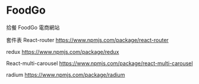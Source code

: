 # FoodGo

拾餐 FoodGo 電商網站

套件表
React-router
https://www.npmjs.com/package/react-router

redux
https://www.npmjs.com/package/redux

React-multi-carousel
https://www.npmjs.com/package/react-multi-carousel

radium
https://www.npmjs.com/package/radium
